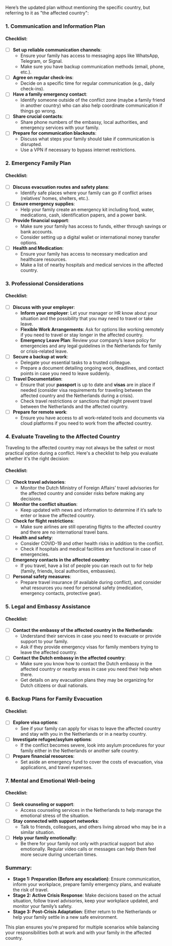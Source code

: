 Here’s the updated plan without mentioning the specific country, but referring to it as "the affected country":

### 1. **Communication and Information Plan**
#### Checklist:
- [ ] **Set up reliable communication channels**:
    - Ensure your family has access to messaging apps like WhatsApp, Telegram, or Signal.
    - Make sure you have backup communication methods (email, phone, etc.).
- [ ] **Agree on regular check-ins**: 
    - Decide on a specific time for regular communication (e.g., daily check-ins).
- [ ] **Have a family emergency contact**:
    - Identify someone outside of the conflict zone (maybe a family friend in another country) who can also help coordinate communication if things go wrong.
- [ ] **Share crucial contacts**:
    - Share phone numbers of the embassy, local authorities, and emergency services with your family.
- [ ] **Prepare for communication blackouts**:
    - Discuss what steps your family should take if communication is disrupted.
    - Use a VPN if necessary to bypass internet restrictions.

### 2. **Emergency Family Plan**
#### Checklist:
- [ ] **Discuss evacuation routes and safety plans**:
    - Identify safe places where your family can go if conflict arises (relatives’ homes, shelters, etc.).
- [ ] **Ensure emergency supplies**:
    - Help your family create an emergency kit including food, water, medications, cash, identification papers, and a power bank.
- [ ] **Provide financial support**:
    - Make sure your family has access to funds, either through savings or bank accounts.
    - Consider setting up a digital wallet or international money transfer options.
- [ ] **Health and Medication**:
    - Ensure your family has access to necessary medication and healthcare resources.
    - Make a list of nearby hospitals and medical services in the affected country.

### 3. **Professional Considerations**
#### Checklist:
- [ ] **Discuss with your employer**:
    - **Inform your employer**: Let your manager or HR know about your situation and the possibility that you may need to travel or take leave.
    - **Flexible Work Arrangements**: Ask for options like working remotely if you need to travel or stay longer in the affected country.
    - **Emergency Leave Plan**: Review your company’s leave policy for emergencies and any legal guidelines in the Netherlands for family or crisis-related leave.
- [ ] **Secure a backup at work**:
    - Delegate your essential tasks to a trusted colleague.
    - Prepare a document detailing ongoing work, deadlines, and contact points in case you need to leave suddenly.
- [ ] **Travel Documentation**:
    - Ensure that your **passport** is up to date and **visas** are in place if needed (consider visa requirements for traveling between the affected country and the Netherlands during a crisis).
    - Check travel restrictions or sanctions that might prevent travel between the Netherlands and the affected country.
- [ ] **Prepare for remote work**:
    - Ensure you have access to all work-related tools and documents via cloud platforms if you need to work from the affected country.

### 4. **Evaluate Traveling to the Affected Country**
Traveling to the affected country may not always be the safest or most practical option during a conflict. Here's a checklist to help you evaluate whether it's the right decision:

#### Checklist:
- [ ] **Check travel advisories**: 
    - Monitor the Dutch Ministry of Foreign Affairs’ travel advisories for the affected country and consider risks before making any decisions.
- [ ] **Monitor the conflict situation**: 
    - Keep updated with news and information to determine if it’s safe to enter or leave the affected country.
- [ ] **Check for flight restrictions**:
    - Make sure airlines are still operating flights to the affected country and there are no international travel bans.
- [ ] **Health and safety**:
    - Consider COVID-19 and other health risks in addition to the conflict.
    - Check if hospitals and medical facilities are functional in case of emergencies.
- [ ] **Emergency contacts in the affected country**:
    - If you travel, have a list of people you can reach out to for help (family, friends, local authorities, embassies).
- [ ] **Personal safety measures**:
    - Prepare travel insurance (if available during conflict), and consider what resources you need for personal safety (medication, emergency contacts, protective gear).

### 5. **Legal and Embassy Assistance**
#### Checklist:
- [ ] **Contact the embassy of the affected country in the Netherlands**:
    - Understand their services in case you need to evacuate or provide support to your family.
    - Ask if they provide emergency visas for family members trying to leave the affected country.
- [ ] **Contact the Dutch embassy in the affected country**:
    - Make sure you know how to contact the Dutch embassy in the affected country or nearby areas in case you need their help when there.
    - Get details on any evacuation plans they may be organizing for Dutch citizens or dual nationals.

### 6. **Backup Plans for Family Evacuation**
#### Checklist:
- [ ] **Explore visa options**:
    - See if your family can apply for visas to leave the affected country and stay with you in the Netherlands or in a nearby country.
- [ ] **Investigate refugee/asylum options**:
    - If the conflict becomes severe, look into asylum procedures for your family either in the Netherlands or another safe country.
- [ ] **Prepare financial resources**:
    - Set aside an emergency fund to cover the costs of evacuation, visa applications, and travel expenses.

### 7. **Mental and Emotional Well-being**
#### Checklist:
- [ ] **Seek counseling or support**:
    - Access counseling services in the Netherlands to help manage the emotional stress of the situation.
- [ ] **Stay connected with support networks**:
    - Talk to friends, colleagues, and others living abroad who may be in a similar situation.
- [ ] **Help your family emotionally**:
    - Be there for your family not only with practical support but also emotionally. Regular video calls or messages can help them feel more secure during uncertain times.

### Summary:
- **Stage 1: Preparation (Before any escalation)**: Ensure communication, inform your workplace, prepare family emergency plans, and evaluate the risk of travel.
- **Stage 2: Active Crisis Response**: Make decisions based on the actual situation, follow travel advisories, keep your workplace updated, and monitor your family’s safety.
- **Stage 3: Post-Crisis Adaptation**: Either return to the Netherlands or help your family settle in a new safe environment.

This plan ensures you're prepared for multiple scenarios while balancing your responsibilities both at work and with your family in the affected country.
